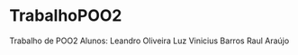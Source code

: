 # TrabalhoPOO2
Trabalho de POO2
Alunos: Leandro Oliveira Luz
        Vinicius Barros
        Raul Araújo
